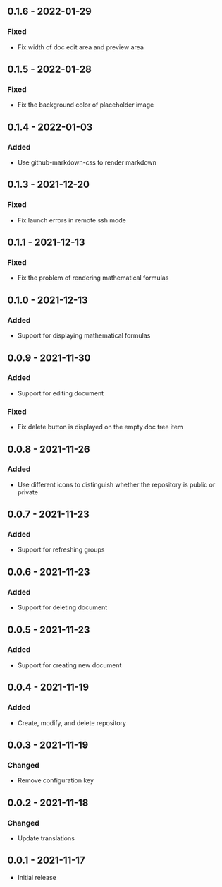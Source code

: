 ## 0.1.6 - 2022-01-29
### Fixed
- Fix width of doc edit area and preview area

## 0.1.5 - 2022-01-28
### Fixed
- Fix the background color of placeholder image

## 0.1.4 - 2022-01-03
### Added
- Use github-markdown-css to render markdown

## 0.1.3 - 2021-12-20
### Fixed
- Fix launch errors in remote ssh mode

## 0.1.1 - 2021-12-13
### Fixed
- Fix the problem of rendering mathematical formulas

## 0.1.0 - 2021-12-13
### Added
- Support for displaying mathematical formulas

## 0.0.9 - 2021-11-30
### Added
- Support for editing document
### Fixed
- Fix delete button is displayed on the empty doc tree item

## 0.0.8 - 2021-11-26
### Added
- Use different icons to distinguish whether the repository is public or private

## 0.0.7 - 2021-11-23
### Added
- Support for refreshing groups

## 0.0.6 - 2021-11-23
### Added
- Support for deleting document

## 0.0.5 - 2021-11-23
### Added
- Support for creating new document

## 0.0.4 - 2021-11-19
### Added
- Create, modify, and delete repository

## 0.0.3 - 2021-11-19
### Changed
- Remove configuration key

## 0.0.2 - 2021-11-18
### Changed
- Update translations

## 0.0.1 - 2021-11-17

- Initial release
